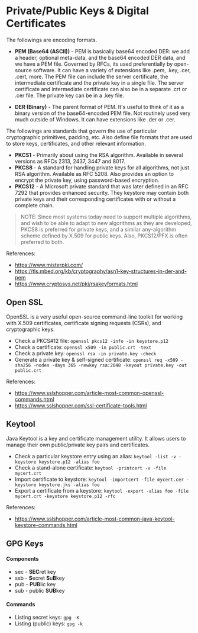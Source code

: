 # Private/Public Keys & Digital Certificates

The followings are encoding formats.

- **PEM (Base64 (ASCII))** - PEM is basically base64 encoded DER: we add a header, optional meta-data, and the base64 encoded DER data, and we have a PEM file. Governed by RFCs, its used preferentially by open-source software. It can have a variety of extensions like .pem, .key, .cer, .cert, more. The PEM file can include the server certificate, the intermediate certificate and the private key in a single file. The server certificate and intermediate certificate can also be in a separate .crt or .cer file. The private key can be in a .key file.

- **DER (Binary)** - The parent format of PEM. It's useful to think of it as a binary version of the base64-encoded PEM file. Not routinely used very much outside of Windows. It can have extensions like .der or .cer.

The followings are standards that govern the use of particular cryptographic primitives, padding, etc. Also define file formats that are used to store keys, certificates, and other relevant information.

- **PKCS1** - Primarily about using the RSA algorithm. Available in several versions as RFCs 2313, 2437, 3447 and 8017.
- **PKCS8** - A standard for handling private keys for all algorithms, not just RSA algorithm. Available as RFC 5208. Also provides an option to encrypt the private key, using password-based encryption.
- **PKCS12** - A Microsoft private standard that was later defined in an RFC 7292 that provides enhanced security. They keystore may contain both private keys and their corresponding certificates with or without a complete chain.

> NOTE: Since most systems today need to support multiple algorithms, and wish to be able to adapt to new algorithms as they are developed, PKCS8 is preferred for private keys, and a similar any-algorithm scheme defined by X.509 for public keys. Also, PKCS12/PFX is often preferred to both.

References:
- https://www.misterpki.com/
- https://tls.mbed.org/kb/cryptography/asn1-key-structures-in-der-and-pem
- https://www.cryptosys.net/pki/rsakeyformats.html

## Open SSL

OpenSSL is a very useful open-source command-line toolkit for working with X.509 certificates, certificate signing requests (CSRs), and cryptographic keys.

- Check a PKCS#12 file: `openssl pkcs12 -info -in keystore.p12`
- Check a certificate: `openssl x509 -in public.crt -text`
- Check a private key: `openssl rsa -in private.key -check`
- Generate a private key & self-signed certificate: `openssl req -x509 -sha256 -nodes -days 365 -newkey rsa:2048 -keyout private.key -out public.crt`

References:
- https://www.sslshopper.com/article-most-common-openssl-commands.html
- https://www.sslshopper.com/ssl-certificate-tools.html

## Keytool

Java Keytool is a key and certificate management utility. It allows users to manage their own public/private key pairs and certificates.

- Check a particular keystore entry using an alias: `keytool -list -v -keystore keystore.p12 -alias foo`
- Check a stand-alone certificate: `keytool -printcert -v -file mycert.crt`
- Import certificate to keystore: `keytool -importcert -file mycert.cer -keystore keystore.jks -alias foo`
- Export a certificate from a keystore: `keytool -export -alias foo -file mycert.crt -keystore keystore.p12 -rfc`

References:
- https://www.sslshopper.com/article-most-common-java-keytool-keystore-commands.html

## GPG Keys

#### Components

- sec - **SEC**ret key
- ssb - **S**ecret **S**u**B**key
- pub - **PUB**lic key
- sub - public **SUB**key

#### Commands

- Listing secret keys: `gpg -K`
- Listing (public) keys: `gpg -k`
